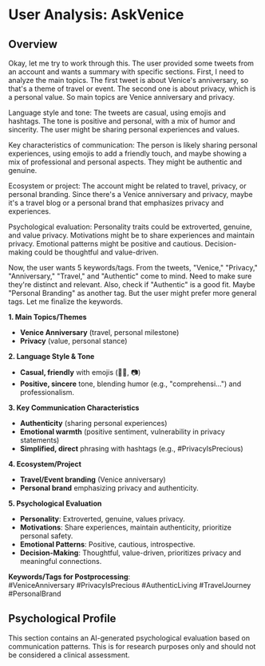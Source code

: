# User Analysis: AskVenice

## Overview

<think>
Okay, let me try to work through this. The user provided some tweets from an account and wants a summary with specific sections. First, I need to analyze the main topics. The first tweet is about Venice's anniversary, so that's a theme of travel or event. The second one is about privacy, which is a personal value. So main topics are Venice anniversary and privacy.

Language style and tone: The tweets are casual, using emojis and hashtags. The tone is positive and personal, with a mix of humor and sincerity. The user might be sharing personal experiences and values.

Key characteristics of communication: The person is likely sharing personal experiences, using emojis to add a friendly touch, and maybe showing a mix of professional and personal aspects. They might be authentic and genuine.

Ecosystem or project: The account might be related to travel, privacy, or personal branding. Since there's a Venice anniversary and privacy, maybe it's a travel blog or a personal brand that emphasizes privacy and experiences.

Psychological evaluation: Personality traits could be extroverted, genuine, and value privacy. Motivations might be to share experiences and maintain privacy. Emotional patterns might be positive and cautious. Decision-making could be thoughtful and value-driven.

Now, the user wants 5 keywords/tags. From the tweets, "Venice," "Privacy," "Anniversary," "Travel," and "Authentic" come to mind. Need to make sure they're distinct and relevant. Also, check if "Authentic" is a good fit. Maybe "Personal Branding" as another tag. But the user might prefer more general tags. Let me finalize the keywords.
</think>

**1. Main Topics/Themes**  
- **Venice Anniversary** (travel, personal milestone)  
- **Privacy** (value, personal stance)  

**2. Language Style & Tone**  
- **Casual, friendly** with emojis (🎉🌅, 📷)  
- **Positive, sincere** tone, blending humor (e.g., "comprehensi…") and professionalism.  

**3. Key Communication Characteristics**  
- **Authenticity** (sharing personal experiences)  
- **Emotional warmth** (positive sentiment, vulnerability in privacy statements)  
- **Simplified, direct** phrasing with hashtags (e.g., #PrivacyIsPrecious)  

**4. Ecosystem/Project**  
- **Travel/Event branding** (Venice anniversary)  
- **Personal brand** emphasizing privacy and authenticity.  

**5. Psychological Evaluation**  
- **Personality**: Extroverted, genuine, values privacy.  
- **Motivations**: Share experiences, maintain authenticity, prioritize personal safety.  
- **Emotional Patterns**: Positive, cautious, introspective.  
- **Decision-Making**: Thoughtful, value-driven, prioritizes privacy and meaningful connections.  

**Keywords/Tags for Postprocessing**:  
#VeniceAnniversary #PrivacyIsPrecious #AuthenticLiving #TravelJourney #PersonalBrand

## Psychological Profile

This section contains an AI-generated psychological evaluation based on communication patterns. This is for research purposes only and should not be considered a clinical assessment.